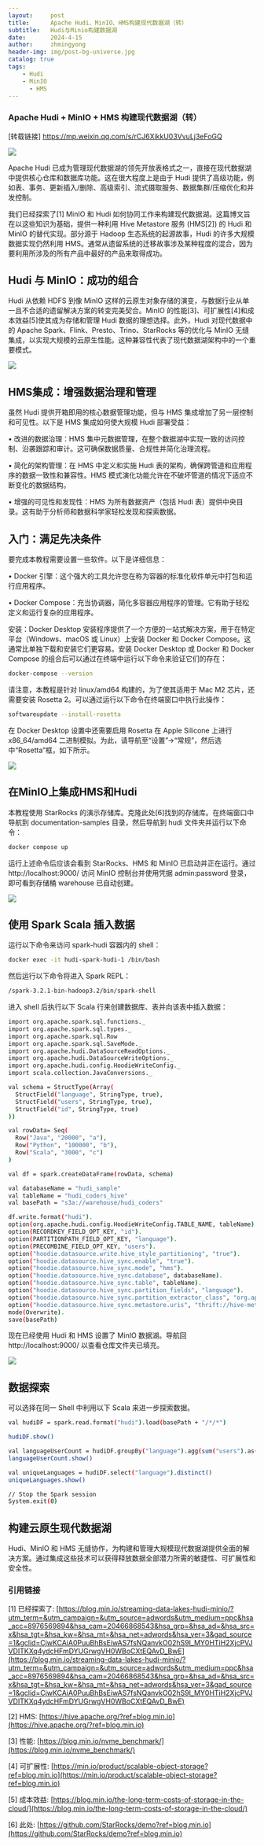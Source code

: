 ```yaml
---
layout:     post
title:      Apache Hudi、MinIO、HMS构建现代数据湖（转）
subtitle:   Hudi与Minio构建数据湖
date:       2024-4-15
author:     zhmingyong
header-img: img/post-bg-universe.jpg
catalog: true
tags:
    - Hudi
    - MinIO
	  - HMS
---
```


### Apache Hudi + MinIO + HMS 构建现代数据湖（转）
[转载链接] https://mp.weixin.qq.com/s/rCJ6XikkU03VvuLj3eFoGQ


![](https://zhmingyong.github.io/img/hudi-20240415/hudi-20240415.png)

Apache Hudi 已成为管理现代数据湖的领先开放表格式之一，直接在现代数据湖中提供核心仓库和数据库功能。这在很大程度上是由于 Hudi 提供了高级功能，例如表、事务、更新插入/删除、高级索引、流式摄取服务、数据集群/压缩优化和并发控制。

我们已经探索了[1] MinIO 和 Hudi 如何协同工作来构建现代数据湖。这篇博文旨在以这些知识为基础，提供一种利用 Hive Metastore 服务 (HMS[2]) 的 Hudi 和 MinIO 的替代实现。部分源于 Hadoop 生态系统的起源故事，Hudi 的许多大规模数据实现仍然利用 HMS。通常从遗留系统的迁移故事涉及某种程度的混合，因为要利用所涉及的所有产品中最好的产品来取得成功。

## Hudi 与 MinIO：成功的组合
Hudi 从依赖 HDFS 到像 MinIO 这样的云原生对象存储的演变，与数据行业从单一且不合适的遗留解决方案的转变完美契合。MinIO 的性能[3]、可扩展性[4]和成本效益[5]使其成为存储和管理 Hudi 数据的理想选择。此外，Hudi 对现代数据中的 Apache Spark、Flink、Presto、Trino、StarRocks 等的优化与 MinIO 无缝集成，以实现大规模的云原生性能。这种兼容性代表了现代数据湖架构中的一个重要模式。

![](https://zhmingyong.github.io/img/hudi-20240415/hudi+minio.png)
## HMS集成：增强数据治理和管理
虽然 Hudi 提供开箱即用的核心数据管理功能，但与 HMS 集成增加了另一层控制和可见性。以下是 HMS 集成如何使大规模 Hudi 部署受益：

• 改进的数据治理：HMS 集中元数据管理，在整个数据湖中实现一致的访问控制、沿袭跟踪和审计。这可确保数据质量、合规性并简化治理流程。

• 简化的架构管理：在 HMS 中定义和实施 Hudi 表的架构，确保跨管道和应用程序的数据一致性和兼容性。HMS 模式演化功能允许在不破坏管道的情况下适应不断变化的数据结构。

• 增强的可见性和发现性：HMS 为所有数据资产（包括 Hudi 表）提供中央目录。这有助于分析师和数据科学家轻松发现和探索数据。

## 入门：满足先决条件
要完成本教程需要设置一些软件。以下是详细信息：

• Docker 引擎：这个强大的工具允许您在称为容器的标准化软件单元中打包和运行应用程序。

• Docker Compose：充当协调器，简化多容器应用程序的管理。它有助于轻松定义和运行复杂的应用程序。

安装：Docker Desktop 安装程序提供了一个方便的一站式解决方案，用于在特定平台（Windows、macOS 或 Linux）上安装 Docker 和 Docker Compose。这通常比单独下载和安装它们更容易。安装 Docker Desktop 或 Docker 和 Docker Compose 的组合后可以通过在终端中运行以下命令来验证它们的存在：

```bash
docker-compose --version
```
请注意，本教程是针对 linux/amd64 构建的，为了使其适用于 Mac M2 芯片，还需要安装 Rosetta 2。可以通过运行以下命令在终端窗口中执行此操作：

```bash
softwareupdate --install-rosetta
```
在 Docker Desktop 设置中还需要启用 Rosetta 在 Apple Silicone 上进行 x86_64/amd64 二进制模拟。为此，请导航至“设置”→“常规”，然后选中“Rosetta”框，如下所示。

![](https://zhmingyong.github.io/img/hudi-20240415/docker_rosetta.png)

## 在MinIO上集成HMS和Hudi
本教程使用 StarRocks 的演示存储库。克隆此处[6]找到的存储库。在终端窗口中导航到 documentation-samples 目录，然后导航到 hudi 文件夹并运行以下命令：

```bash
docker compose up
```
运行上述命令后应该会看到 StarRocks、HMS 和 MinIO 已启动并正在运行。通过 http://localhost:9000/ 访问 MinIO 控制台并使用凭据 admin:password 登录，即可看到存储桶 warehouse 已自动创建。

![](https://zhmingyong.github.io/img/hudi-20240415/minio_buckets.png)

## 使用 Spark Scala 插入数据
运行以下命令来访问 spark-hudi 容器内的 shell：

```bash
docker exec -it hudi-spark-hudi-1 /bin/bash
```
然后运行以下命令将进入 Spark REPL：

```bash
/spark-3.2.1-bin-hadoop3.2/bin/spark-shell
```
进入 shell 后执行以下 Scala 行来创建数据库、表并向该表中插入数据：

```bash
import org.apache.spark.sql.functions._
import org.apache.spark.sql.types._
import org.apache.spark.sql.Row
import org.apache.spark.sql.SaveMode._
import org.apache.hudi.DataSourceReadOptions._
import org.apache.hudi.DataSourceWriteOptions._
import org.apache.hudi.config.HoodieWriteConfig._
import scala.collection.JavaConversions._

val schema = StructType(Array(
  StructField("language", StringType, true),
  StructField("users", StringType, true),
  StructField("id", StringType, true)
))

val rowData= Seq(
  Row("Java", "20000", "a"),
  Row("Python", "100000", "b"),
  Row("Scala", "3000", "c")
)

val df = spark.createDataFrame(rowData, schema)

val databaseName = "hudi_sample"
val tableName = "hudi_coders_hive"
val basePath = "s3a://warehouse/hudi_coders"

df.write.format("hudi").
option(org.apache.hudi.config.HoodieWriteConfig.TABLE_NAME, tableName).
option(RECORDKEY_FIELD_OPT_KEY, "id").
option(PARTITIONPATH_FIELD_OPT_KEY, "language").
option(PRECOMBINE_FIELD_OPT_KEY, "users").
option("hoodie.datasource.write.hive_style_partitioning", "true").
option("hoodie.datasource.hive_sync.enable", "true").
option("hoodie.datasource.hive_sync.mode", "hms").
option("hoodie.datasource.hive_sync.database", databaseName).
option("hoodie.datasource.hive_sync.table", tableName).
option("hoodie.datasource.hive_sync.partition_fields", "language").
option("hoodie.datasource.hive_sync.partition_extractor_class", "org.apache.hudi.hive.MultiPartKeysValueExtractor").
option("hoodie.datasource.hive_sync.metastore.uris", "thrift://hive-metastore:9083").
mode(Overwrite).
save(basePath)
```
现在已经使用 Hudi 和 HMS 设置了 MinIO 数据湖。导航回 http://localhost:9000/ 以查看仓库文件夹已填充。

![](https://zhmingyong.github.io/img/hudi-20240415/minio_browser.png)

## 数据探索
可以选择在同一 Shell 中利用以下 Scala 来进一步探索数据。

```bash
val hudiDF = spark.read.format("hudi").load(basePath + "/*/*")

hudiDF.show()

val languageUserCount = hudiDF.groupBy("language").agg(sum("users").as("total_users"))
languageUserCount.show()

val uniqueLanguages = hudiDF.select("language").distinct()
uniqueLanguages.show()

// Stop the Spark session
System.exit(0)
```

## 构建云原生现代数据湖
Hudi、MinIO 和 HMS 无缝协作，为构建和管理大规模现代数据湖提供全面的解决方案。通过集成这些技术可以获得释放数据全部潜力所需的敏捷性、可扩展性和安全性。

### 引用链接

[1] 已经探索了: [https://blog.min.io/streaming-data-lakes-hudi-minio/?utm_term=&utm_campaign=&utm_source=adwords&utm_medium=ppc&hsa_acc=8976569894&hsa_cam=20466868543&hsa_grp=&hsa_ad=&hsa_src=x&hsa_tgt=&hsa_kw=&hsa_mt=&hsa_net=adwords&hsa_ver=3&gad_source=1&gclid=CjwKCAiA0PuuBhBsEiwAS7fsNQanvkO02hS9l_MY0HTiH2XjcPVJVDITKXq4ydcHFmDYUGrwgVH0WBoCXtEQAvD_BwE](https://blog.min.io/streaming-data-lakes-hudi-minio/?utm_term=&utm_campaign=&utm_source=adwords&utm_medium=ppc&hsa_acc=8976569894&hsa_cam=20466868543&hsa_grp=&hsa_ad=&hsa_src=x&hsa_tgt=&hsa_kw=&hsa_mt=&hsa_net=adwords&hsa_ver=3&gad_source=1&gclid=CjwKCAiA0PuuBhBsEiwAS7fsNQanvkO02hS9l_MY0HTiH2XjcPVJVDITKXq4ydcHFmDYUGrwgVH0WBoCXtEQAvD_BwE)

[2] HMS: [https://hive.apache.org/?ref=blog.min.io](https://hive.apache.org/?ref=blog.min.io)

[3] 性能: [https://blog.min.io/nvme_benchmark/](https://blog.min.io/nvme_benchmark/)

[4] 可扩展性: [https://min.io/product/scalable-object-storage?ref=blog.min.io](https://min.io/product/scalable-object-storage?ref=blog.min.io)

[5] 成本效益: [https://blog.min.io/the-long-term-costs-of-storage-in-the-cloud/](https://blog.min.io/the-long-term-costs-of-storage-in-the-cloud/)

[6] 此处: [https://github.com/StarRocks/demo?ref=blog.min.io](https://github.com/StarRocks/demo?ref=blog.min.io)